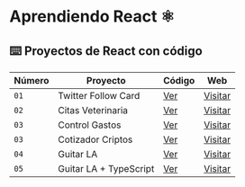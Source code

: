 # Aprendiendo React ⚛️

## ⌨️ Proyectos de React con código

| Número | Proyecto            | Código                                  | Web                                     |
| ------ | ------------------- | --------------------------------------- | --------------------------------------- |
| `01`   | Twitter Follow Card | [Ver](projects/01-twitter-follow-card/) | [Visitar](https://follow-card.surge.sh) |
| `02`   | Citas Veterinaria | [Ver](projects/Vite/citas-react) | [Visitar](https://fluffy-conkies-e708fa.netlify.app/) |
| `03`   | Control Gastos | [Ver](projects/Vite/control-gastos) | [Visitar](https://marvelous-cajeta-652b8c.netlify.app/) |
| `03`   | Cotizador Criptos | [Ver](projects/Vite/criptos-react) | [Visitar](https://65c04b3bf775d9d5059d7dbc--elegant-manatee-9af3e3.netlify.app//) |
| `04`   | Guitar LA | [Ver](projects/Vite/guitarla) | [Visitar](https://660cae4e858f4d5d800af18a--imaginative-croissant-7ffa9d.netlify.app/) |
| `05`   | Guitar LA + TypeScript | [Ver](projects/Vite/guitarla-ts) | [Visitar](https://660cae4e858f4d5d800af18a--imaginative-croissant-7ffa9d.netlify.app/) |